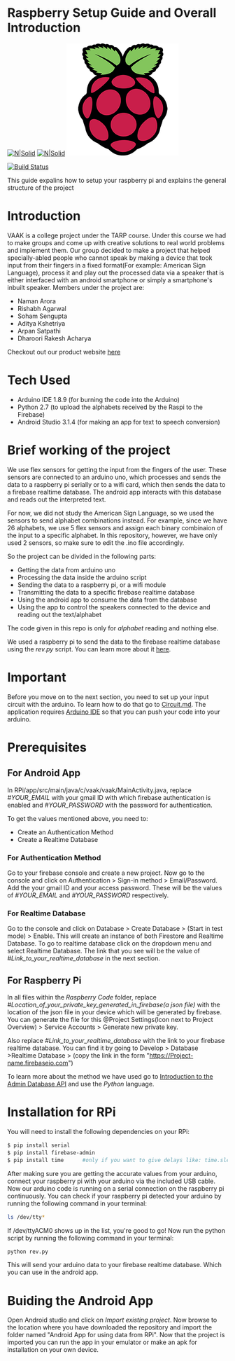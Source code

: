 # Raspberry Setup Guide and Overall Introduction
[![N|Solid](https://i.ebayimg.com/images/g/pT0AAOSwX~dWmbz4/s-l300.jpg)](https://www.arduino.cc/)
[![N|Solid](https://s3.amazonaws.com/ionic-marketplace/ionic-2-firebase-auth-starter/icon.png)](https://firebase.google.com/)
[![N|Solid](https://raw.githubusercontent.com/iiiypuk/rpi-icon/master/256.png)](https://www.raspberrypi.org/)

[![Build Status](https://travis-ci.org/joemccann/dillinger.svg?branch=master)](https://travis-ci.org/joemccann/dillinger)

This guide expalins how to setup your raspberry pi and explains the general structure of the project

# Introduction
VAAK is a college project under the TARP course. Under this course we had to make groups and come up with creative solutions to real world problems and implement them. Our group decided to make a project that helped specially-abled people who cannot speak by making a device that took input from their fingers in a fixed format(For example: American Sign Language), process it and play out the processed data via a speaker that is either interfaced with an android smartphone or simply a smartphone's inbuilt speaker. Members under the project are:

  - Naman Arora
  - Rishabh Agarwal
  - Soham Sengupta
  - Aditya Kshetriya
  - Arpan Satpathi
  - Dharoori Rakesh Acharya
  
  Checkout out our product website [here](https://arpan2798.github.io/Product_Showcase/index.html#home)
  
# Tech Used
- Arduino IDE 1.8.9 (for burning the code into the Arduino)
- Python 2.7 (to upload the alphabets received by the Raspi to the Firebase)
- Android Studio 3.1.4 (for making an app for text to speech conversion)
  
# Brief working of the project

We use flex sensors for getting the input from the fingers of the user. These sensors are connected to an arduino uno, which processes and sends the data to a raspberry pi serially or to a wifi card, which then sends the data to a firebase realtime database. The android app interacts with this database and reads out the interpreted text.

For now, we did not study the American Sign Language, so we used the sensors to send alphabet combinations instead.
For example, since we have 26 alphabets, we use 5 flex sensors and assign each binary combinaion of the input to a specific alphabet.
In this repository, however, we have only used 2 sensors, so make sure to edit the .ino file accordingly.


So the project can be divided in the following parts:
  - Getting the data from arduino uno
  - Processing the data inside the arduino script
  - Sending the data to a raspberry pi, or a wifi module
  - Transmitting the data to a specific firebase realtime database
  - Using the android app to consume the data from the database
  - Using the app to control the speakers connected to the device and reading out the text/alphabet

The code given in this repo is only for *alphabet* reading and nothing else.

We used a raspberry pi to send the data to the firebase realtime database using the *rev.py* script. You can learn more about it [here](https://www.instructables.com/id/Raspberry-Pi-Arduino-Serial-Communication/).

# Important
Before you move on to the next section, you need to set up your input circuit with the arduino. To learn how to do that go to [Circuit.md](https://github.com/Naman1997/VAAK-firebase-arduino-python_serial_comunication-/blob/master/Circuit.md). The application requires [Arduino IDE](https://www.microsoft.com/en-in/p/arduino-ide/9nblggh4rsd8?ocid=badge&rtc=1&activetab=pivot%3Aoverviewtab) so that you can push your code into your arduino.

# Prerequisites
## For Android App
In RPi/app/src/main/java/c/vaak/vaak/MainActivity.java, replace *#YOUR_EMAIL* with your gmail ID with which firebase authentication is enabled and *#YOUR_PASSWORD* with the password for authentication.

To get the values mentioned above, you need to:
- Create an Authentication Method
- Create a Realtime Database

### For Authentication Method
Go to your firebase console and create a new project. Now go to the console and click on Authentication > Sign-in method > Email/Password. Add the your gmail ID and your access password. These will be the values of  *#YOUR_EMAIL* and *#YOUR_PASSWORD* respectively.

### For Realtime Database
Go to the console and click on Database > Create Database > (Start in test mode) > Enable. This will create an instance of both Firestore and Realtime Database. To go to realtime database click on the dropdown menu and select Realtime Database. The link that you see will be the value of *#Link_to_your_realtime_database* in the next section.

## For Raspberry Pi
In all files within the *Raspberry Code* folder, replace *#Location_of_your_private_key_generated_in_firebase(a json file)* with the location of the json file in your device which will be generated by firebase. You can generate the file for this @Project Settings(Icon next to Project Overview) > Service Accounts > Generate new private key.

Also replace *#Link_to_your_realtime_database* with the link to your firebase realtime database. You can find it by going to Develop > Database >Realtime Database > (copy the link in the form "https://Project-name.firebaseio.com")

To learn more about the method we have used go to [Introduction to the Admin Database API](https://firebase.google.com/docs/database/admin/start) and use the *Python* language.


# Installation for RPi
You will need to install the following dependencies on your RPi:


```sh
$ pip install serial
$ pip install firebase-admin
$ pip install time      #only if you want to give delays like: time.sleep(3)
```

After making sure you are getting the accurate values from your arduino, connect your raspberry pi with your arduino via the included USB cable.
Now our arduino code is running on a serial connection on the raspberry pi continuously. You can check if your raspberry pi detected your arduino by running the following command in your terminal:

```sh
ls /dev/tty*
```
If /dev/ttyACM0 shows up in the list, you're good to go!
Now run the python script by running the following command in your terminal:
```sh
python rev.py
```
This will send your arduino data to your firebase realtime database. Which you can use in the android app.

# Buiding the Android App
Open Android studio and click on *Import existing project*. Now browse to the location where you have downloaded the repository and import the folder named "Android App for using data from RPi". Now that the project is imported you can run the app in your emulator or make an apk for installation on your own device.
